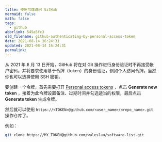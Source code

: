 ```yaml
---
title: 使用令牌访问 GitHub
mermaid: false
math: false
tags:
  - github
abbrlink: 545a5fc3
old_filename: github-authenticating-by-personal-access-token
date: 2021-08-14 16:24:31
updated: 2021-08-14 16:24:31
permalink:
---
```

从 2021 年 8 月 13 日开始，GitHub 将在对 Git 操作进行身份验证时不再接受帐户密码，并将要求使用基于令牌（token）的身份验证，例如个人访问令牌。当然你也可以选择使用 SSH 密钥。

要创建一个令牌，首先需要打开 [Personal access tokens](https://github.com/settings/tokens) ，点击 **Generate new token** ，接着为此令牌设置备注、过期时间并勾选适当的权限，最后点击 **Generate token** 生成令牌。

然后就可以使用 `https://<TOKEN>@github.com/<user_name>/<repo_name>.git` 操作仓库了。

例如：

```bash
git clone https://MY_TOKEN@github.com/waleslau/software-list.git
```
